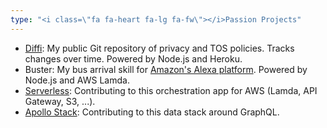 ```yaml
---
type: "<i class=\"fa fa-heart fa-lg fa-fw\"></i>Passion Projects"
---
```


* [Diffi](https://github.com/weitzman/diffi): My public Git repository of privacy and TOS policies. Tracks changes over time. Powered by Node.js and Heroku.
* Buster: My bus arrival skill for [Amazon's Alexa platform](https://developer.amazon.com/public/solutions/alexa). Powered by Node.js and AWS Lamda.
* [Serverless](http://www.serverless.com): Contributing to this orchestration app for AWS (Lamda, API Gateway, S3, ...).
* [Apollo Stack](https://medium.com/apollo-stack): Contributing to this data stack around GraphQL.
